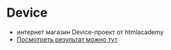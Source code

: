 # Device
- интернет магазин Device-проект от htmlacademy
- [Посмотреть результат можно тут](https://dmitriykoka.github.io/Device/)
